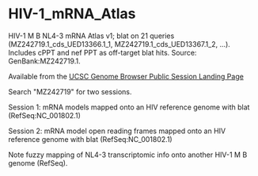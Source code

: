 # HIV-1_mRNA_Atlas

HIV-1 M B NL4-3 mRNA Atlas v1; blat on 21 queries (MZ242719.1_cds_UED13366.1_1, MZ242719.1_cds_UED13367.1_2, ...). Includes cPPT and nef PPT as off-target blat hits. Source: GenBank:MZ242719.1.

Available from the [UCSC Genome Browser Public Session Landing Page](https://genome.ucsc.edu/cgi-bin/hgPublicSessions?hgsid=2408999235_6Poc6QfCmUcyIc8M7V7iJCFDMI2v) 

Search "MZ242719" for two sessions.

Session 1: mRNA models mapped onto an HIV reference genome with blat (RefSeq:NC_001802.1)

Session 2: mRNA model open reading frames mapped onto an HIV reference genome with blat (RefSeq:NC_001802.1)

Note fuzzy mapping of NL4-3 transcriptomic info onto another HIV-1 M B genome (RefSeq).

